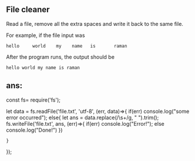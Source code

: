 ## File cleaner
Read a file, remove all the extra spaces and write it back to the same file.

For example, if the file input was
```
hello     world    my    name   is       raman
```

After the program runs, the output should be

```
hello world my name is raman
```


## ans:
const fs= require('fs');

let data = fs.readFile('file.txt', 'utf-8', (err, data)=>{
    if(err) console.log("some error occurred");
    else{
        let ans = data.replace(/\s+/g, " ").trim();
        fs.writeFile('file.txt', ans, (err)=>{
            if(err) console.log("Error!");
            else console.log("Done!")
        })

    }
});
